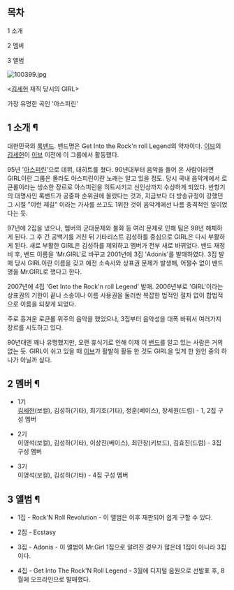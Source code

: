 ## 목차

    

1 소개

2 멤버

3 앨범

![100399.jpg](http://z2.enha.kr/http://rigvedawiki.net/r1/pds/100399.jpg)

  
<[김세헌](%EA%B9%80%EC%84%B8%ED%97%8C.md) 재직 당시의 GIRL>

가장 유명한 곡인 '아스피린'  

## 1 소개 ¶

대한민국의 [록밴드](%EB%A1%9D%EB%B0%B4%EB%93%9C.md). 밴드명은 Get Into the Rock'n roll
Legend의 약자이다. [이브](%EC%9D%B4%EB%B8%8C.md)의
[김세헌](%EA%B9%80%EC%84%B8%ED%97%8C.md)이 [이브](%EC%9D%B4%EB%B8%8C.md) 이전에 이
그룹에서 활동했다.

  

95년 '[아스피린](%EC%95%84%EC%8A%A4%ED%94%BC%EB%A6%B0.md)'으로 데뷔, 대히트를 쳤다. 90년대부터
음악을 들어 온 사람이라면 GIRL이란 그룹은 몰라도 아스피린이란 노래는 알고 있을 정도. 당시 국내 음악계에서 로큰롤이라는 생소한 장르로
아스피린을 히트시키고 신인상까지 수상하게 되었다. 반항기의 대명사인 록밴드가 공중파 순위권에 올랐다는 것과, 지금보다 더 방송규정이 강했던
그 시절 "이런 제길" 이라는 가사를 쓰고도 1위한 것이 음악계에선 나름 충격적인 일이었다는 듯.

  

97년에 2집을 냈으나, 멤버의 군대문제와 불화 등 여러 문제로 인해 팀은 98년 해체하게 된다. 그 후 긴 공백기를 거친 뒤 기타리스트
김성하를 중심으로 GIRL은 다시 부활하게 된다. 새로 부활한 GIRL은 김성하를 제외하고 멤버가 전부 새로 바뀌었다. 밴드 재정비 후,
밴드 이름을 'Mr.GIRL'로 바꾸고 2001년에 3집 'Adonis'를 발매하였다. 3집 발매 당시 GIRL이란 이름을 갖고 예전
소속사와 상표권 문제가 발생해, 어쩔수 없이 밴드명을 Mr.GIRL로 했다고 한다.  

  

2007년에 4집 'Get Into the Rock'n roll Legend' 발매. 2006년부로 'GIRL'이라는 상표권의 기한이 끝나
소송이나 이름 사용권을 둘러싼 복잡한 법적인 절차 없이 합법적으로 이름을 되찾게 되었다.  

  

주로 흥겨운 로큰롤 위주의 음악을 했었으나, 3집부터 음악성을 대폭 바꿔서 여러가지 장르를 시도하고 있다.  

  

90년대엔 꽤나 유명했지만, 오랜 휴식기로 인해 이제 이 [밴드](%EB%B0%B4%EB%93%9C.md)를 알고 있는 사람은 거의
없는 듯. GIRL이 쉬고 있을 때 [이브](%EC%9D%B4%EB%B8%8C.md)가 활발히 활동 한 것도 GIRL을 잊게 한 원인
중의 하나가 아닐까 싶다.

## 2 멤버 ¶

  * 1기  
[김세헌](%EA%B9%80%EC%84%B8%ED%97%8C.md)(보컬), 김성하(기타), 최기호(기타), 정훈(베이스),
장세원(드럼) - 1, 2집 구성 멤버  

  * 2기  
이영석(보컬), 김성하(기타), 이상진(베이스), 최민창(키보드), 김효진(드럼) - 3집 구성 멤버  

  * 3기  
이영석(보컬), 김성하(기타) - 4집 구성 멤버  

## 3 앨범 ¶

  * 1집 - Rock'N Roll Revolution - 이 앨범은 이후 재판되어 쉽게 구할 수 있다.  

  * 2집 - Ecstasy  

  * 3집 - Adonis - 이 앨범이 Mr.Girl 1집으로 알려진 경우가 많은데 1집이 아니라 3집이다.  

  * 4집 - Get Into The Rock'N Roll Legend - 3월에 디지털 음원으로 선발표 후, 8월에 오프라인으로 발매했다.  

